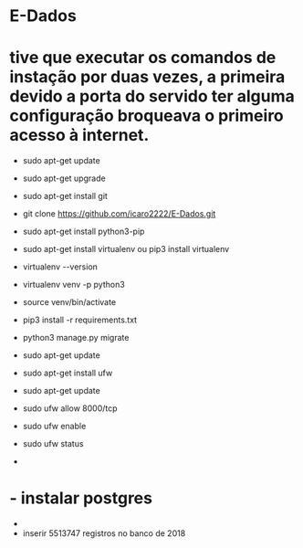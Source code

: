 # E-Dados

# tive que executar os comandos de instação por duas vezes, a primeira devido a porta do servido ter alguma configuração broqueava o primeiro acesso à internet.

- sudo apt-get update
- sudo apt-get upgrade
- sudo apt-get install git
- git clone https://github.com/icaro2222/E-Dados.git
- sudo apt-get install python3-pip
- sudo apt-get install virtualenv ou pip3 install virtualenv
- virtualenv --version
- virtualenv venv -p python3
- source venv/bin/activate
- pip3 install -r requirements.txt

- python3 manage.py migrate
- sudo apt-get update
- sudo apt-get install ufw
- sudo apt-get update
- sudo ufw allow 8000/tcp
- sudo ufw enable
- sudo ufw status
- 


# - instalar postgres
- 
- inserir 5513747 registros no banco de 2018
